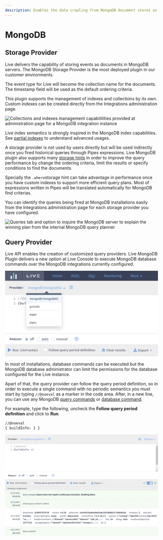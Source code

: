 ```yaml
---
description: Enables the data crawling from MongoDB document stores as events
---
```


# MongoDB

## Storage Provider

Live delivers the capability of storing events as documents in MongoDB servers. The MongoDB Storage Provider is the most deployed plugin in our customer environments.

The event type for Live will become the collection name for the documents. The timestamp field will be used as the default ordering criteria.&#x20;

This plugin supports the management of indexes and collections by its own. Custom indexes can be created directly from the Integrations administration page.

![Collections and indexes management capabitilities provided at administration page for a MongoDB integration instance](../.gitbook/assets/Screenshot\_select-area\_20211215004046.png)

Live index semantics is strongly inspired in the MongoDB index capabilities. See [partial indexes](../features/partial-indexes.md#mongodb) to understand advanced usages.

A storage provider is not used by users directly but will be used indirectly once you fired historical queries through Pipes expressions. Live MongoDB plugin also supports many [storage hints](../pipes-queries/storage-hints.md) in order to improve the query performance by change the ordering criteria, limit the results or specify conditions to find the documents.

Specially the `.where`storage hint can take advantage in performance once you have custom indexes to support more efficient query plans. Most of expressions written in Pipes will be translated automatically for MongoDB find criterias.

You can identify the queries being fired at MongoDB installations easily from the Integrations administration page for each storage provider you have configured.

![Queries tab and option to inquire the MongoDB server to explain the winning plan from the internal MongoDB query planner](../.gitbook/assets/Screenshot\_select-area\_20211215003805.png)

## Query Provider

Live API enables the creation of customized query providers. Live MongoDB Plugin delivers a new option at Live Console to execute MongoDB database commands over the MongoDB integrations currently configured.

![Dropdown at Live Console list all MongoDB integrations available to execute commands](<../.gitbook/assets/image (26).png>)

In most of installations, database commands can be executed but the MongoDB database administrator can limit the permissions for the database configured for the Live instance.&#x20;

Apart of that, the query provider can follow the query period definition, so in order to execute a single command with no periodic semantics you must start by typing `//@noeval` as a marker in the code area. After, in a new line, you can use any MongoDB [query commands](https://www.mongodb.com/docs/v4.2/reference/command/nav-crud/) or [database command](https://docs.mongodb.com/v4.2/tutorial/use-database-commands/).

For example, type the following, uncheck the **Follow query period definition** and click to **Run**.

```
//@noeval
{ buildInfo: 1 }
```

![Example of execution of the buildInfo database command using MongoDB Query Provider](<../.gitbook/assets/image (138).png>)
